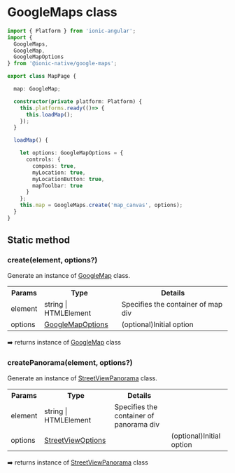 # GoogleMaps class

```typescript
import { Platform } from 'ionic-angular';
import {
  GoogleMaps,
  GoogleMap,
  GoogleMapOptions
} from '@ionic-native/google-maps';

export class MapPage {

  map: GoogleMap;

  constructor(private platform: Platform) {
    this.platforms.ready(()=> {
      this.loadMap();
    });
  }

  loadMap() {

    let options: GoogleMapOptions = {
      controls: {
        compass: true,
        myLocation: true,
        myLocationButton: true,
        mapToolbar: true
      }
    };
    this.map = GoogleMaps.create('map_canvas', options);
  }
}
```


## Static method

### create(element, options?)

Generate an instance of [GoogleMap](../googlemap/README.md) class.

<table>
<tr>
  <th>Params</th>
  <th>Type</th>
  <th>Details</th>
</tr>
<tr>
  <td>element</td>
  <td>string | HTMLElement</td>
  <td>Specifies the container of map div</td>
</tr>
<tr>
  <td>options</td>
  <td><a href="../googlemapoptions/README.md">GoogleMapOptions</a></td>
  <td>(optional)Initial option</td>
</tr>
</table>

:arrow_right: returns instance of [GoogleMap](../googlemap/README.md) class

### createPanorama(element, options?)

Generate an instance of [StreetViewPanorama](../streetviewpanorama/README.md) class.

<table>
<tr>
  <th>Params</th>
  <th>Type</th>
  <th>Details</th>
</tr>
<tr>
  <td>element</td>
  <td>string | HTMLElement</td>
  <td>Specifies the container of panorama div</td>
</tr>
<tr>
  <td>options</td>
  <td><a href="../streetviewoptions/README.md">StreetViewOptions</a></td>
  <td></td>
  <td>(optional)Initial option</td>
</tr>
</table>

:arrow_right: returns instance of [StreetViewPanorama](../streetviewpanorama/README.md) class
